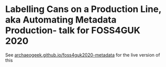 # Labelling Cans on a Production Line, aka Automating Metadata Production- talk for FOSS4GUK 2020

See [archaeogeek.github.io/foss4guk2020-metadata](https://archaeogeek.github.io/foss4guk2020-metadata) for the live version of this